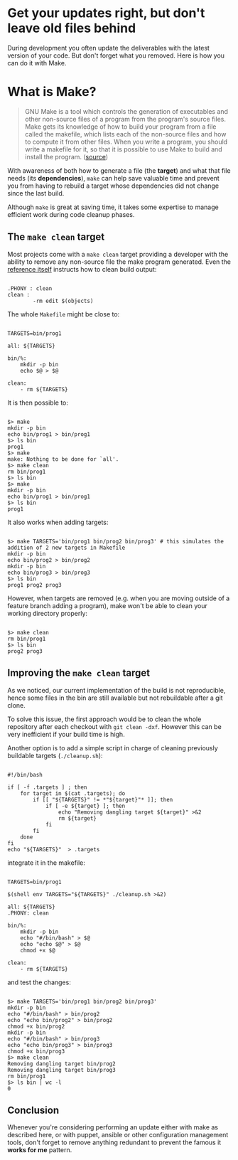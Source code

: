 # Get your updates right, but don't leave old files behind

During development you often update the deliverables with the latest version of your code. But don't forget what you removed. Here is how you can do it with Make.

# What is Make?

> GNU Make is a tool which controls the generation of executables and other non-source files of a program from the program's source files.
> Make gets its knowledge of how to build your program from a file called the makefile, which lists each of the non-source files and how to compute it from other files. When you write a program, you should write a makefile for it, so that it is possible to use Make to build and install the program.
([source](https://www.gnu.org/software/make/))

With awareness of both how to generate a file (the **target**) and what that file needs (its **dependencies**), `make` can help save valuable time and prevent you from having to rebuild a target whose dependencies did not change since the last build.

Although `make` is great at saving time, it takes some expertise to manage efficient work during code cleanup phases.

## The `make clean` target
Most projects come with a `make clean` target providing a developer with the ability to remove any non-source file the make program generated. Even the [reference itself](https://www.gnu.org/software/make/manual/html_node/Cleanup.html) instructs how to clean build output:
```

.PHONY : clean
clean :
        -rm edit $(objects)
```
The whole `Makefile` might be close to:
```

TARGETS=bin/prog1

all: ${TARGETS}

bin/%:
	mkdir -p bin
	echo $@ > $@

clean:
	- rm ${TARGETS}
```
It is then possible to:
```

$> make
mkdir -p bin
echo bin/prog1 > bin/prog1
$> ls bin
prog1
$> make
make: Nothing to be done for `all'.
$> make clean
rm bin/prog1
$> ls bin
$> make
mkdir -p bin
echo bin/prog1 > bin/prog1
$> ls bin
prog1
```

It also works when adding targets:
```

$> make TARGETS='bin/prog1 bin/prog2 bin/prog3' # this simulates the addition of 2 new targets in Makefile
mkdir -p bin
echo bin/prog2 > bin/prog2
mkdir -p bin
echo bin/prog3 > bin/prog3
$> ls bin
prog1 prog2 prog3
```

However, when targets are removed (e.g. when you are moving outside of a feature branch adding a program), make won't be able to clean your working directory properly:
```

$> make clean
rm bin/prog1
$> ls bin
prog2 prog3
```
## Improving the `make clean` target
As we noticed, our current implementation of the build is not reproducible, hence some files in the bin are still available but not rebuildable after a git clone.

To solve this issue, the first approach would be to clean the whole repository after each checkout with  `git clean -dxf`. However this can be very inefficient if your build time is high.

Another option is to add a simple script in charge of cleaning previously buildable targets (`./cleanup.sh`):

```

#!/bin/bash

if [ -f .targets ] ; then
    for target in $(cat .targets); do
        if [[ "${TARGETS}" != *"${target}"* ]]; then
            if [ -e ${target} ]; then
                echo "Removing dangling target ${target}" >&2
                rm ${target}
            fi
        fi
    done
fi
echo "${TARGETS}"  > .targets
```

integrate it in the makefile:
```

TARGETS=bin/prog1

$(shell env TARGETS="${TARGETS}" ./cleanup.sh >&2)

all: ${TARGETS}
.PHONY: clean

bin/%:
	mkdir -p bin
	echo "#/bin/bash" > $@
	echo "echo $@" > $@
	chmod +x $@

clean:
	- rm ${TARGETS}
```

and test the changes:
```

$> make TARGETS='bin/prog1 bin/prog2 bin/prog3'
mkdir -p bin
echo "#/bin/bash" > bin/prog2
echo "echo bin/prog2" > bin/prog2
chmod +x bin/prog2
mkdir -p bin
echo "#/bin/bash" > bin/prog3
echo "echo bin/prog3" > bin/prog3
chmod +x bin/prog3
$> make clean
Removing dangling target bin/prog2
Removing dangling target bin/prog3
rm bin/prog1
$> ls bin | wc -l
0
```
## Conclusion

Whenever you're considering performing an update either with make as described here, or with puppet, ansible or other configuration management tools, don't forget to remove anything redundant to prevent the famous it **works for me** pattern.
